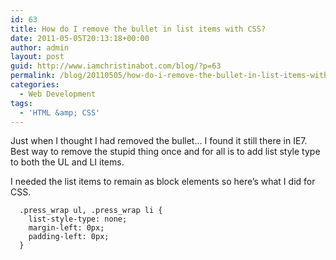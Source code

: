 ```yaml
---
id: 63
title: How do I remove the bullet in list items with CSS?
date: 2011-05-05T20:13:18+00:00
author: admin
layout: post
guid: http://www.iamchristinabot.com/blog/?p=63
permalink: /blog/20110505/how-do-i-remove-the-bullet-in-list-items-with-css/
categories:
  - Web Development
tags:
  - 'HTML &amp; CSS'
---
```

Just when I thought I had removed the bullet&#8230; I found it still there in IE7. Best way to remove the stupid thing once and for all is to add list style type to both the UL and LI items.

I needed the list items to remain as block elements so here&#8217;s what I did for CSS.


      .press_wrap ul, .press_wrap li {
        list-style-type: none;
        margin-left: 0px;
        padding-left: 0px;
      }
